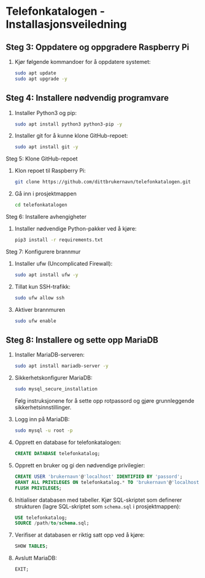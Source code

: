 # Telefonkatalogen - Installasjonsveiledning

## Steg 3: Oppdatere og oppgradere Raspberry Pi

1. Kjør følgende kommandoer for å oppdatere systemet:
   
   ```bash
   sudo apt update
   sudo apt upgrade -y


## Steg 4: Installere nødvendig programvare
1. Installer Python3 og pip:
   
    ```bash
    sudo apt install python3 python3-pip -y
    
3. Installer git for å kunne klone GitHub-repoet:
   
    ```bash
    sudo apt install git -y

Steg 5: Klone GitHub-repoet
1. Klon repoet til Raspberry Pi:
    ```bash
    git clone https://github.com/dittbrukernavn/telefonkatalogen.git
2. Gå inn i prosjektmappen
   ```bash
   cd telefonkatalogen

Steg 6: Installere avhengigheter
1. Installer nødvendige Python-pakker ved å kjøre:
   ```bash
   pip3 install -r requirements.txt

Steg 7: Konfigurere brannmur
1. Installer ufw (Uncomplicated Firewall):
   ```bash
   sudo apt install ufw -y
2. Tillat kun SSH-trafikk:
   ```bash
   sudo ufw allow ssh
3. Aktiver brannmuren
   ```bash
   sudo ufw enable


## Steg 8: Installere og sette opp MariaDB

1. Installer MariaDB-serveren:
   ```bash
   sudo apt install mariadb-server -y
   ```

2. Sikkerhetskonfigurer MariaDB:
   ```bash
   sudo mysql_secure_installation
   ```
   Følg instruksjonene for å sette opp rotpassord og gjøre grunnleggende sikkerhetsinnstillinger.

3. Logg inn på MariaDB:
   ```bash
   sudo mysql -u root -p
   ```

4. Opprett en database for telefonkatalogen:
   ```sql
   CREATE DATABASE telefonkatalog;
   ```

5. Opprett en bruker og gi den nødvendige privilegier:
   ```sql
   CREATE USER 'brukernavn'@'localhost' IDENTIFIED BY 'passord';
   GRANT ALL PRIVILEGES ON telefonkatalog.* TO 'brukernavn'@'localhost';
   FLUSH PRIVILEGES;
   ```

6. Initialiser databasen med tabeller. Kjør SQL-skriptet som definerer strukturen (lagre SQL-skriptet som `schema.sql` i prosjektmappen):
   ```sql
   USE telefonkatalog;
   SOURCE /path/to/schema.sql;
   ```

7. Verifiser at databasen er riktig satt opp ved å kjøre:
   ```sql
   SHOW TABLES;
   ```

8. Avslutt MariaDB:
   ```sql
   EXIT;
   ```








     



